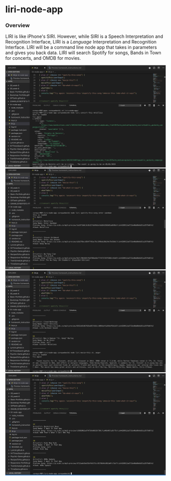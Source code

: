 # liri-node-app

### Overview

LIRI is like iPhone's SIRI. However, while SIRI is a Speech Interpretation and Recognition Interface, LIRI is a _Language_ Interpretation and Recognition Interface. LIRI will be a command line node app that takes in parameters and gives you back data. LIRI will search Spotify for songs, Bands in Town for concerts, and OMDB for movies.

![Screenshot](concert-this.png)
![Screenshot](spotify-this-song.png)
![Screenshot](movie-this.png)
![Screenshot](do-what-it-says.png)
